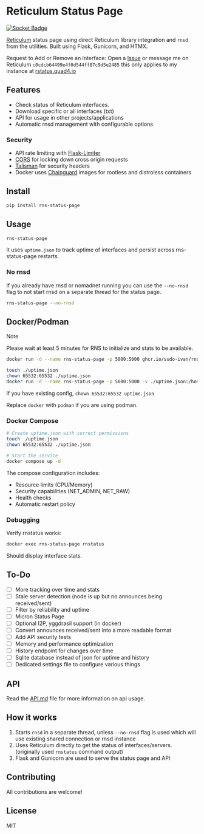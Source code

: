 # Reticulum Status Page

[![Socket Badge](https://socket.dev/api/badge/pypi/package/rns-status-page/1.1.2?artifact_id=tar-gz)](https://socket.dev/pypi/package/rns-status-page/overview/)


[Reticulum](https://reticulum.network/) status page using direct Reticulum library integration and `rnsd` from the utilities. Built using Flask, Gunicorn, and HTMX.

Request to Add or Remove an Interface: Open a [Issue](https://github.com/Sudo-Ivan/rns-status-page/issues/new) or message me on Reticulum `c0cdcb64499e4f0d544ff87c9d5e2485` this only applies to my instance at [rstatus.quad4.io](https://rstatus.quad4.io)

## Features

- Check status of Reticulum interfaces.
- Download specific or all interfaces (txt)
- API for usage in other projects/applications
- Automatic rnsd management with configurable options

### Security

- API rate limiting with [Flask-Limiter](https://flask-limiter.readthedocs.io/en/latest/)
- [CORS](https://flask-cors.readthedocs.io/en/latest/) for locking down cross origin requests
- [Talisman](https://github.com/GoogleCloudPlatform/flask-talisman) for security headers
- Docker uses [Chainguard](https://github.com/chainguard-dev) images for rootless and distroless containers

## Install

```bash
pip install rns-status-page
```

## Usage

```bash
rns-status-page
```

It uses `uptime.json` to track uptime of interfaces and persist across rns-status-page restarts.

### No rnsd

If you already have rnsd or nomadnet running you can use the `--no-rnsd` flag to not start rnsd on a separate thread for the status page.

```bash
rns-status-page --no-rnsd
```

## Docker/Podman

> [!NOTE]  
> Please wait at least 5 minutes for RNS to initialize and stats to be available.

```bash
docker run -d --name rns-status-page -p 5000:5000 ghcr.io/sudo-ivan/rns-status-page:latest
```

```bash
touch ./uptime.json
chown 65532:65532 ./uptime.json
docker run -d --name rns-status-page -p 5000:5000 -v ./uptime.json:/home/nonroot/uptime.json ghcr.io/sudo-ivan/rns-status-page:latest
```

If you have existing config, `chown 65532:65532 uptime.json`

Replace `docker` with `podman` if you are using podman.

### Docker Compose

```bash
# Create uptime.json with correct permissions
touch ./uptime.json
chown 65532:65532 ./uptime.json

# Start the service
docker compose up -d
```

The compose configuration includes:
- Resource limits (CPU/Memory)
- Security capabilities (NET_ADMIN, NET_RAW)
- Health checks
- Automatic restart policy

### Debugging

Verify rnstatus works:

```bash
docker exec rns-status-page rnstatus
```

Should display interface stats.

## To-Do

- [ ] More tracking over time and stats
- [ ] Stale server detection (node is up but no announces being received/sent)
- [ ] Filter by reliability and uptime
- [ ] Micron Status Page
- [ ] Optional I2P, yggdrasil support (in docker)
- [ ] Convert announces received/sent into a more readable format
- [ ] Add API security tests
- [ ] Memory and performance optimization
- [ ] History endpoint for changes over time
- [ ] Sqlite database instead of json for uptime and history
- [ ] Dedicated settings file to configure various things

## API

Read the [API.md](API.md) file for more information on api usage.

## How it works

1. Starts `rnsd` in a separate thread, unless `--no-rnsd` flag is used which will use existing shared connection or rnsd instance
2. Uses Reticulum directly to get the status of interfaces/servers. (originally used `rnstatus` command output)
3. Flask and Gunicorn are used to serve the status page and API

## Contributing

All contributions are welcome!

## License

MIT 